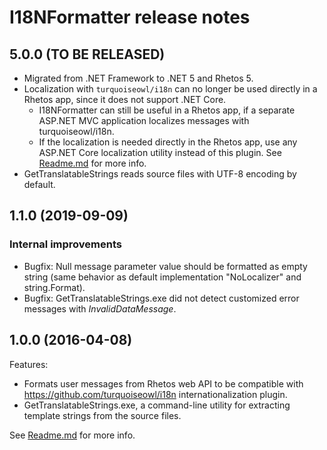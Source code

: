 # I18NFormatter release notes

## 5.0.0 (TO BE RELEASED)

* Migrated from .NET Framework to .NET 5 and Rhetos 5.
* Localization with `turquoiseowl/i18n` can no longer be used directly in a Rhetos app, since it does not support .NET Core.
  * I18NFormatter can still be useful in a Rhetos app, if a separate ASP.NET MVC application localizes messages with turquoiseowl/i18n.
  * If the localization is needed directly in the Rhetos app, use any ASP.NET Core localization utility instead of this plugin. See [Readme.md](Readme.md) for more info.
* GetTranslatableStrings reads source files with UTF-8 encoding by default.

## 1.1.0 (2019-09-09)

### Internal improvements

* Bugfix: Null message parameter value should be formatted as empty string
  (same behavior as default implementation "NoLocalizer" and string.Format).
* Bugfix: GetTranslatableStrings.exe did not detect customized error messages with *InvalidDataMessage*.

## 1.0.0 (2016-04-08)

Features:

* Formats user messages from Rhetos web API to be compatible with <https://github.com/turquoiseowl/i18n> internationalization plugin.
* GetTranslatableStrings.exe, a command-line utility for extracting template strings from the source files.

See [Readme.md](Readme.md) for more info.
